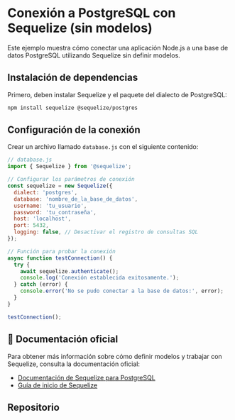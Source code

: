# Conexión a PostgreSQL con Sequelize (sin modelos)

Este ejemplo muestra cómo conectar una aplicación Node.js a una base de datos PostgreSQL utilizando Sequelize sin definir modelos.

## Instalación de dependencias

Primero, deben instalar Sequelize y el paquete del dialecto de PostgreSQL:

```bash
npm install sequelize @sequelize/postgres
```

## Configuración de la conexión

Crear un archivo llamado `database.js` con el siguiente contenido:

```javascript
// database.js
import { Sequelize } from '@sequelize';

// Configurar los parámetros de conexión
const sequelize = new Sequelize({
  dialect: 'postgres',
  database: 'nombre_de_la_base_de_datos',
  username: 'tu_usuario',
  password: 'tu_contraseña',
  host: 'localhost',
  port: 5432,
  logging: false, // Desactivar el registro de consultas SQL
});

// Función para probar la conexión
async function testConnection() {
  try {
    await sequelize.authenticate();
    console.log('Conexión establecida exitosamente.');
  } catch (error) {
    console.error('No se pudo conectar a la base de datos:', error);
  }
}

testConnection();
```

## 🔗 Documentación oficial

Para obtener más información sobre cómo definir modelos y trabajar con Sequelize, consulta la documentación oficial:

- [Documentación de Sequelize para PostgreSQL](https://sequelize.org/docs/v7/databases/postgres/)
- [Guía de inicio de Sequelize](https://sequelize.org/docs/v7/getting-started/)


## Repositorio
